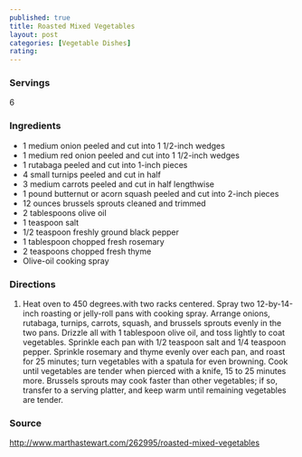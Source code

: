 ```yaml
---
published: true
title: Roasted Mixed Vegetables
layout: post
categories: [Vegetable Dishes]
rating: 
---
```

### Servings
6

### Ingredients
- 1 medium onion peeled and cut into 1 1/2-inch wedges
- 1 medium red onion peeled and cut into 1 1/2-inch wedges
- 1 rutabaga peeled and cut into 1-inch pieces
- 4 small turnips peeled and cut in half
- 3 medium carrots peeled and cut in half lengthwise
- 1 pound butternut or acorn squash peeled and cut into 2-inch pieces
- 12 ounces brussels sprouts cleaned and trimmed
- 2 tablespoons olive oil
- 1 teaspoon salt
- 1/2 teaspoon freshly ground black pepper
- 1 tablespoon chopped fresh rosemary
- 2 teaspoons chopped fresh thyme
- Olive-oil cooking spray


### Directions
1. Heat oven to 450 degrees.with two racks centered. Spray two 12-by-14-inch roasting or jelly-roll pans with cooking spray. Arrange onions, rutabaga, turnips, carrots, squash, and brussels sprouts evenly in the two pans. Drizzle all with 1 tablespoon olive oil, and toss lightly to coat vegetables. Sprinkle each pan with 1/2 teaspoon salt and 1/4 teaspoon pepper. Sprinkle rosemary and thyme evenly over each pan, and roast for 25 minutes; turn vegetables with a spatula for even browning. Cook until vegetables are tender when pierced with a knife, 15 to 25 minutes more. Brussels sprouts may cook faster than other vegetables; if so, transfer to a serving platter, and keep warm until remaining vegetables are tender.

### Source
<a href="http://www.marthastewart.com/262995/roasted-mixed-vegetables" target="new">http://www.marthastewart.com/262995/roasted-mixed-vegetables</a>
